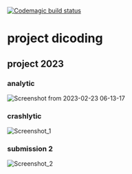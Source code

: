 [![Codemagic build status](https://api.codemagic.io/apps/63e8e333d62bbda6b467a861/63e8e333d62bbda6b467a860/status_badge.svg)](https://codemagic.io/apps/63e8e333d62bbda6b467a861/63e8e333d62bbda6b467a860/latest_build)
# project dicoding
## project 2023
### analytic
![Screenshot from 2023-02-23 06-13-17](https://user-images.githubusercontent.com/85942926/220785090-a52a2181-c8f4-438f-a9e4-0cfa7c279a8f.png)


### crashlytic
![Screenshot_1](https://user-images.githubusercontent.com/85942926/219931418-7b3228e6-2fbc-4e4d-8610-8a1638bc8a7a.jpg)

### submission 2
![Screenshot_2](https://user-images.githubusercontent.com/85942926/219931420-221954c9-1508-4baa-a262-f3f19aa2892c.jpg)
